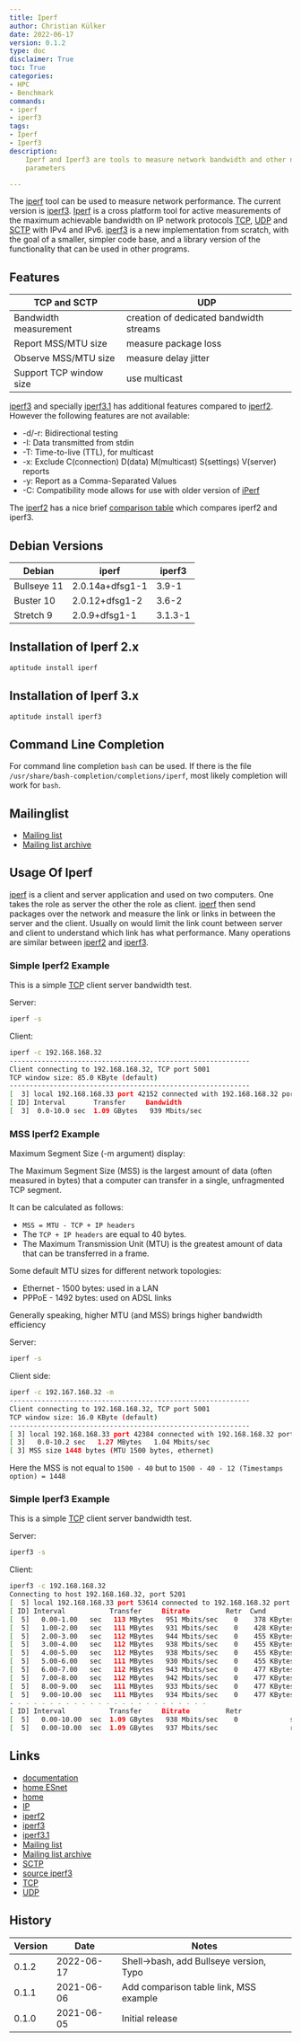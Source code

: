 ```yaml
---
title: Iperf
author: Christian Külker
date: 2022-06-17
version: 0.1.2
type: doc
disclaimer: True
toc: True
categories:
- HPC
- Benchmark
commands:
- iperf
- iperf3
tags:
- Iperf
- Iperf3
description:
    Iperf and Iperf3 are tools to measure network bandwidth and other network
    parameters

---
```


The [iperf] tool can be used to measure network performance. The current
version is [iperf3]. [Iperf] is a cross platform tool for active measurements
of the maximum achievable bandwidth on IP network protocols [TCP], [UDP] and
[SCTP] with IPv4 and IPv6. [iperf3] is a new implementation from scratch, with
the goal of a smaller, simpler code base, and a library version of the
functionality that can be used in other programs.

## Features

TCP and SCTP            | UDP
----------------------- | ----------------------
Bandwidth measurement   | creation of dedicated bandwidth streams
Report MSS/MTU size     | measure package loss
Observe MSS/MTU size    | measure delay jitter
Support TCP window size | use multicast

[iperf3] and specially [iperf3.1] has additional features compared to [iperf2].
However the following features are not available:

- -d/-r: Bidirectional testing
- -I: Data transmitted from stdin
- -T: Time-to-live (TTL), for multicast
- -x: Exclude C(connection) D(data) M(multicast) S(settings) V(server) reports
- -y: Report as a Comma-Separated Values
- -C: Compatibility mode allows for use with older version of [iPerf]

The [iperf2] has a nice brief [comparison table] which compares iperf2 and
iperf3.

## Debian Versions

Debian      | iperf           | iperf3
----------- | --------------- | ------
Bullseye 11 | 2.0.14a+dfsg1-1 | 3.9-1
Buster 10   | 2.0.12+dfsg1-2  | 3.6-2
Stretch 9   | 2.0.9+dfsg1-1   | 3.1.3-1

## Installation of Iperf 2.x

```bash
aptitude install iperf
```

## Installation of Iperf 3.x

```bash
aptitude install iperf3
```

## Command Line Completion

For command line completion `bash` can be used. If there is the file
`/usr/share/bash-completion/completions/iperf`, most likely completion will
work for `bash`.

## Mailinglist

- [Mailing list]
- [Mailing list archive]

## Usage Of Iperf

[iperf] is a client  and server application and used on two computers. One
takes the role as server the other the role as client.  [iperf] then send
packages over the network and measure the link or links in between the server
and the client. Usually on would limit the link count between server and client
to understand which link has what performance. Many operations are similar
between [iperf2] and [iperf3].

### Simple Iperf2 Example

This is a simple [TCP] client server bandwidth test.

Server:

```bash
iperf -s
```

Client:

```bash
iperf -c 192.168.168.32
------------------------------------------------------------
Client connecting to 192.168.168.32, TCP port 5001
TCP window size: 85.0 KByte (default)
------------------------------------------------------------
[  3] local 192.168.168.33 port 42152 connected with 192.168.168.32 port 5001
[ ID] Interval       Transfer     Bandwidth
[  3]  0.0-10.0 sec  1.09 GBytes   939 Mbits/sec
```

### MSS Iperf2 Example

Maximum Segment Size (-m argument) display:

The Maximum Segment Size (MSS) is the largest amount of data (often measured in
bytes) that a computer can transfer in a single, unfragmented TCP segment.

It can be calculated as follows:

- `MSS = MTU - TCP + IP headers`
- The `TCP + IP headers` are equal to 40 bytes.
- The Maximum Transmission Unit (MTU) is the greatest amount of data that
  can be transferred in a frame.

Some default MTU sizes for different network topologies:

- Ethernet - 1500 bytes: used in a LAN
- PPPoE - 1492 bytes: used on ADSL links

Generally speaking, higher MTU (and MSS) brings higher bandwidth efficiency

Server:

```bash
iperf -s
```

Client side:

```bash
iperf -c 192.167.168.32 -m
------------------------------------------------------------
Client connecting to 192.168.168.32, TCP port 5001
TCP window size: 16.0 KByte (default)
------------------------------------------------------------
[ 3] local 192.168.168.33 port 42384 connected with 192.168.168.32 port 5001
[ 3]   0.0-10.2 sec   1.27 MBytes   1.04 Mbits/sec
[ 3] MSS size 1448 bytes (MTU 1500 bytes, ethernet)
```

Here the MSS is not equal to `1500 - 40` but to `1500 - 40 - 12 (Timestamps
option) = 1448`

### Simple Iperf3 Example

This is a simple [TCP] client server bandwidth test.

Server:

```bash
iperf3 -s
```

Client:

```bash
iperf3 -c 192.168.168.32
Connecting to host 192.168.168.32, port 5201
[  5] local 192.168.168.33 port 53614 connected to 192.168.168.32 port 5201
[ ID] Interval           Transfer     Bitrate         Retr  Cwnd
[  5]   0.00-1.00   sec   113 MBytes   951 Mbits/sec    0    378 KBytes
[  5]   1.00-2.00   sec   111 MBytes   931 Mbits/sec    0    428 KBytes
[  5]   2.00-3.00   sec   112 MBytes   944 Mbits/sec    0    455 KBytes
[  5]   3.00-4.00   sec   112 MBytes   938 Mbits/sec    0    455 KBytes
[  5]   4.00-5.00   sec   112 MBytes   938 Mbits/sec    0    455 KBytes
[  5]   5.00-6.00   sec   111 MBytes   930 Mbits/sec    0    455 KBytes
[  5]   6.00-7.00   sec   112 MBytes   943 Mbits/sec    0    477 KBytes
[  5]   7.00-8.00   sec   112 MBytes   942 Mbits/sec    0    477 KBytes
[  5]   8.00-9.00   sec   111 MBytes   933 Mbits/sec    0    477 KBytes
[  5]   9.00-10.00  sec   111 MBytes   934 Mbits/sec    0    477 KBytes
- - - - - - - - - - - - - - - - - - - - - - - - -
[ ID] Interval           Transfer     Bitrate         Retr
[  5]   0.00-10.00  sec  1.09 GBytes   938 Mbits/sec    0             sender
[  5]   0.00-10.00  sec  1.09 GBytes   937 Mbits/sec                  receiver

```

## Links

- [documentation]
- [home ESnet]
- [home]
- [IP]
- [iperf2]
- [iperf3]
- [iperf3.1]
- [Mailing list]
- [Mailing list archive]
- [SCTP]
- [source iperf3]
- [TCP]
- [UDP]


[comparison table]: https://iperf2.sourceforge.io/IperfCompare.html
[documentation]: https://iperf.fr/iperf-doc.php
[home ESnet]: https://iperf.fr/
[home]: http://software.es.net/iperf/
[IP]: https://en.wikipedia.org/wiki/Internet_Protocol
[iperf]: http://software.es.net/iperf/
[iperf2]: https://sourceforge.net/projects/iperf2/
[iperf3]: http://software.es.net/iperf/
[iperf3.1]: http://software.es.net/iperf/
[Mailing list]: https://sourceforge.net/projects/iperf/lists/iperf-users
[Mailing list archive]: https://sourceforge.net/p/iperf/mailman/iperf-users/
[SCTP]: https://en.wikipedia.org/wiki/Stream_Control_Transmission_Protocol
[source iperf3]: https://github.com/esnet/iperf
[TCP]: https://en.wikipedia.org/wiki/Transmission_Control_Protocol
[UDP]: https://en.wikipedia.org/wiki/User_Datagram_Protocol

## History

| Version | Date       | Notes                                                |
| ------- | ---------- | ---------------------------------------------------- |
| 0.1.2   | 2022-06-17 | Shell->bash, add Bullseye version, Typo              |
| 0.1.1   | 2021-06-06 | Add comparison table link, MSS example               |
| 0.1.0   | 2021-06-05 | Initial release                                      |

